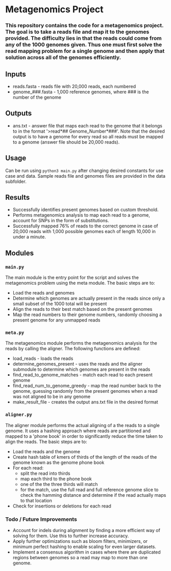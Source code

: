 # Metagenomics Project

### This repository contains the code for a metagenomics project. The goal is to take a reads file and map it to the genomes provided. The difficulty lies in that the reads could come from any of the 1000 genomes given. Thus one must first solve the read mapping problem for a single genome and then apply that solution across all of the genomes efficiently.

## Inputs

- reads.fasta - reads file with 20,000 reads, each numbered
- genome\_###.fasta - 1,000 reference genomes, where ### is the number of the genome

## Outputs

- ans.txt - answer file that maps each read to the genome that it belongs to in the format '>read*## Genome_Number*###'. Note that the desired output is to have a genome for every read so all reads must be mapped to a genome (answer file should be 20,000 reads).

## Usage

Can be run using `python3 main.py` after changing desired constants for use case and data. Sample reads file and genomes files are provided in the data subfolder.

## Results

- Successfully identifies present genomes based on custom threshold.
- Performs metagenomics analysis to map each read to a genome, account for SNPs in the form of substitutions.
- Successfully mapped 76% of reads to the correct genome in case of 20,000 reads with 1,000 possible genomes each of length 10,000 in under a minute.

## Modules

### `main.py`

The main module is the entry point for the script and solves the metagenomics problem using the meta module. The basic steps are to:

- Load the reads and genomes
- Determine which genomes are actually present in the reads since only a small subset of the 1000 total will be present
- Align the reads to their best match based on the present genomes
- Map the read numbers to their genome numbers, randomly choosing a present genome for any unmapped reads

### `meta.py`

The metagenomics module performs the metagenomics analysis for the reads by calling the aligner. The following functions are defined:

- load_reads - loads the reads
- determine_genomes_present - uses the reads and the aligner submodule to determine which genomes are present in the reads
- find_read_to_genome_matches - match each read to each present genome
- find_read_num_to_genome_greedy - map the read number back to the genome, guessing randomly from the present genomes when a read was not aligned to be in any genome
- make_result_file - creates the output ans.txt file in the desired format

### `aligner.py`

The aligner module performs the actual aligning of a the reads to a single genome. It uses a hashing approach where reads are partitioned and mapped to a 'phone book' in order to significantly reduce the time taken to align the reads. The basic steps are to:

- Load the reads and the genome
- Create hash table of kmers of thirds of the length of the reads of the genome known as the genome phone book
- For each read:
  - split the read into thirds
  - map each third to the phone book
  - one of the the three thirds will match
  - for the match, use the full read and full reference genome slice to check the hamming distance and determine if the read actually maps to that location
- Check for insertions or deletions for each read

### Todo / Future Improvements

- Account for indels during alignment by finding a more efficient way of solving for them. Use this to further increase accuracy.
- Apply further optimizations such as bloom filters, minimizers, or minimum perfect hashing to enable scaling for even larger datasets.
- Implement a consensus algorithm in cases where there are duplicated regions between genomes so a read may
  map to more than one genome.

